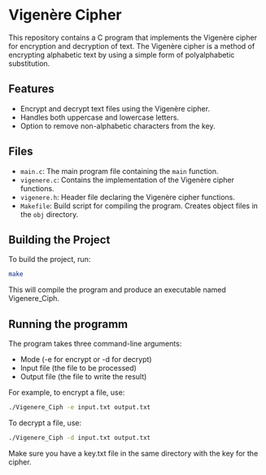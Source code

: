 # Vigenère Cipher

This repository contains a C program that implements the Vigenère cipher for encryption and decryption of text. The Vigenère cipher is a method of encrypting alphabetic text by using a simple form of polyalphabetic substitution.

## Features

- Encrypt and decrypt text files using the Vigenère cipher.
- Handles both uppercase and lowercase letters.
- Option to remove non-alphabetic characters from the key.

## Files

- `main.c`: The main program file containing the `main` function.
- `vigenere.c`: Contains the implementation of the Vigenère cipher functions.
- `vigenere.h`: Header file declaring the Vigenère cipher functions.
- `Makefile`: Build script for compiling the program. Creates object files in the `obj` directory.

## Building the Project

To build the project, run:

```sh
make
```
This will compile the program and produce an executable named Vigenere_Ciph.

## Running the programm
The program takes three command-line arguments:

- Mode (-e for encrypt or -d for decrypt)
- Input file (the file to be processed)
- Output file (the file to write the result)

For example, to encrypt a file, use:

```sh
./Vigenere_Ciph -e input.txt output.txt
```
To decrypt a file, use:

```sh
./Vigenere_Ciph -d input.txt output.txt
```
Make sure you have a key.txt file in the same directory with the key for the cipher.
